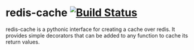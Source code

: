 # redis-cache [![Build Status](https://travis-ci.org/redrush85/redis-cache.svg?branch=master)](https://travis-ci.org/redrush85)
redis-cache is a pythonic interface for creating a cache over redis. It provides simple decorators that can be added to any function to cache its return values.
